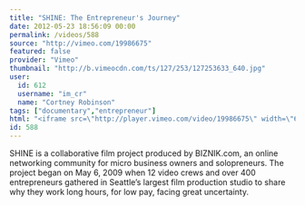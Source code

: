 ```yaml
---
title: "SHINE: The Entrepreneur's Journey"
date: 2012-05-23 18:56:09 00:00
permalink: /videos/588
source: "http://vimeo.com/19986675"
featured: false
provider: "Vimeo"
thumbnail: "http://b.vimeocdn.com/ts/127/253/127253633_640.jpg"
user:
  id: 612
  username: "im_cr"
  name: "Cortney Robinson"
tags: ["documentary","entrepreneur"]
html: "<iframe src=\"http://player.vimeo.com/video/19986675\" width=\"640\" height=\"352\" frameborder=\"0\" webkitallowfullscreen mozallowfullscreen allowfullscreen></iframe>"
id: 588
---
```


SHINE is a collaborative film project produced by BIZNIK.com, an online networking community for micro business owners and solopreneurs. The project began on May 6, 2009 when 12 video crews and over 400 entrepreneurs gathered in Seattle’s largest film production studio to share why they work long hours, for low pay, facing great uncertainty.
